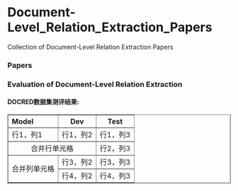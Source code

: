 # Document-Level_Relation_Extraction_Papers
Collection of Document-Level Relation Extraction Papers

### Papers

### Evaluation of Document-Level Relation Extraction

<h4>DOCRED数据集测评结果:</h4>
<table border="1" width="500px" cellspacing="10">
<tr>
  <th align="left">Model</th>
  <th align="center">Dev</th>
  <th align="center">Test</th>
</tr>
<tr>
  <td>行1，列1</td>
  <td>行1，列2</td>
  <td>行1，列3</td>
</tr>
<tr>
  <td colspan="2" align="center">合并行单元格</td>
  <td>行2，列3</td>
</tr>
<tr>
  <td rowspan="2" align="center">合并列单元格</td>
  <td>行3，列2</td>
  <td>行3，列3</td>
</tr>
<tr>
  <td>行4，列2</th>
  <td>行4，列3</td>
</tr>
</table>
